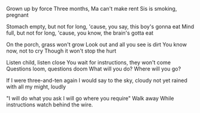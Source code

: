 Grown up by force
Three months, Ma can't make rent
Sis is smoking, pregnant

Stomach empty, but not for long,
'cause, you say, this boy's gonna eat
Mind full, but not for long,
'cause, you know, the brain's gotta eat

On the porch, grass won't grow
Look out and all you see is dirt
You know now, not to cry
Though it won't stop the hurt

Listen child, listen close
You wait for instructions, they won't come
Questions loom, questions doom
What will you do? Where will you go?

If I were three-and-ten again
I would say to the sky, cloudy
not yet rained
with all my might, loudly

"I will do what you ask
I will go where you require"
Walk away
While instructions watch behind the wire.